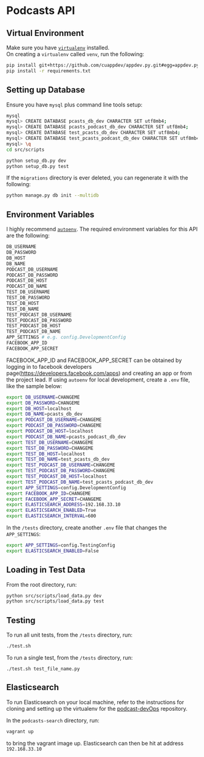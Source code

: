 # Podcasts API

## Virtual Environment

Make sure you have [`virtualenv`](https://virtualenv.pypa.io/en/stable/) installed.  
On creating a `virtualenv` called `venv`, run the following:

````bash
pip install git+https://github.com/cuappdev/appdev.py.git#egg=appdev.py
pip install -r requirements.txt
````

## Setting up Database

Ensure you have `mysql` plus command line tools setup:

````bash
mysql
mysql> CREATE DATABASE pcasts_db_dev CHARACTER SET utf8mb4;
mysql> CREATE DATABASE pcasts_podcast_db_dev CHARACTER SET utf8mb4;
mysql> CREATE DATABASE test_pcasts_db_dev CHARACTER SET utf8mb4;
mysql> CREATE DATABASE test_pcasts_podcast_db_dev CHARACTER SET utf8mb4;
mysql> \q
cd src/scripts

python setup_db.py dev
python setup_db.py test
````

If the `migrations` directory is ever deleted, you can regenerate it with the following:

````bash
python manage.py db init --multidb
````

## Environment Variables

I highly recommend [`autoenv`](https://github.com/kennethreitz/autoenv).
The required environment variables for this API are the following:

````bash
DB_USERNAME
DB_PASSWORD
DB_HOST
DB_NAME
PODCAST_DB_USERNAME
PODCAST_DB_PASSWORD
PODCAST_DB_HOST
PODCAST_DB_NAME
TEST_DB_USERNAME
TEST_DB_PASSWORD
TEST_DB_HOST
TEST_DB_NAME
TEST_PODCAST_DB_USERNAME
TEST_PODCAST_DB_PASSWORD
TEST_PODCAST_DB_HOST
TEST_PODCAST_DB_NAME
APP_SETTINGS # e.g. config.DevelopmentConfig
FACEBOOK_APP_ID
FACEBOOK_APP_SECRET
````

FACEBOOK_APP_ID and FACEBOOK_APP_SECRET can be obtained by logging in to
facebook developers page(https://developers.facebook.com/apps) and creating an
app or from the project lead.
If using `autoenv` for local development, create a `.env` file, like the sample below:
````bash
export DB_USERNAME=CHANGEME
export DB_PASSWORD=CHANGEME
export DB_HOST=localhost
export DB_NAME=pcasts_db_dev
export PODCAST_DB_USERNAME=CHANGEME
export PODCAST_DB_PASSWORD=CHANGEME
export PODCAST_DB_HOST=localhost
export PODCAST_DB_NAME=pcasts_podcast_db_dev
export TEST_DB_USERNAME=CHANGEME
export TEST_DB_PASSWORD=CHANGEME
export TEST_DB_HOST=localhost
export TEST_DB_NAME=test_pcasts_db_dev
export TEST_PODCAST_DB_USERNAME=CHANGEME
export TEST_PODCAST_DB_PASSWORD=CHANGEME
export TEST_PODCAST_DB_HOST=localhost
export TEST_PODCAST_DB_NAME=test_pcasts_podcast_db_dev
export APP_SETTINGS=config.DevelopmentConfig
export FACEBOOK_APP_ID=CHANGEME
export FACEBOOK_APP_SECRET=CHANGEME
export ELASTICSEARCH_ADDRESS=192.168.33.10
export ELASTICSEARCH_ENABLED=True
export ELASTICSEARCH_INTERVAL=600
````


In the `/tests` directory, create another `.env` file that changes the `APP_SETTINGS`:
````bash
export APP_SETTINGS=config.TestingConfig
export ELASTICSEARCH_ENABLED=False
````
## Loading in Test Data
From the root directory, run:
````bash
python src/scripts/load_data.py dev
python src/scripts/load_data.py test
````

## Testing
To run all unit tests, from the `/tests` directory, run:
````bash
./test.sh
````

To run a single test, from the `/tests` directory, run:
````
./test.sh test_file_name.py
````

## Elasticsearch
To run Elasticsearch on your local machine, refer to the instructions for
cloning and setting up the virtualenv for the [podcast-devOps](https://github.com/cuappdev/devOps) repository.

In the `podcasts-search` directory, run:
````bash
vagrant up
````
to bring the vagrant image up. Elasticsearch can then be hit at address `192.168.33.10`
